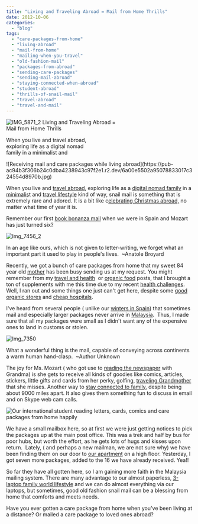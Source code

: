```yaml
---
title: "Living and Traveling Abroad = Mail from Home Thrills"
date: 2012-10-06
categories: 
  - "blog"
tags: 
  - "care-packages-from-home"
  - "living-abroad"
  - "mail-from-home"
  - "mailing-when-you-travel"
  - "old-fashion-mail"
  - "packages-from-abroad"
  - "sending-care-packages"
  - "sending-mail-abroad"
  - "staying-connected-when-abroad"
  - "student-abroad"
  - "thrills-of-snail-mail"
  - "travel-abroad"
  - "travel-and-mail"
---
```


![IMG_5871_2](https://pub-ac94b3f306b24c0dba4238943c97f2e1.r2.dev/6a00e5502a95078833017ee3e8ee68970d.jpg) Living and Traveling Abroad =  
Mail from Home Thrills  
  
When you live and travel abroad,  
exploring life as a digital nomad  
family in a minimalist and

<!--more--> ![Receiving mail and care packages while living abroad](https://pub-ac94b3f306b24c0dba4238943c97f2e1.r2.dev/6a00e5502a95078833017c324554d8970b.jpg)  
  
When you live and [travel abroad](http://soultravelers3new.local/2009/04/how-to-travel-the-world-as-a-digital-nomad-family.html "live and travel abroad"), exploring life as a [digital nomad family](http://soultravelers3new.local/2011/11/soultravelers3-digital-nomad-family-on-fox-tv-.html "digital nomad family") in a [minimalis](http://soultravelers3new.local/2011/08/minimalist-living-family-travel-lifestyle-books.html "minimalist family lifestyle")t and [travel lifestyle](http://soultravelers3new.local/2011/07/what-our-nomadic-travel-lifestyle-looks-like-family-fun.html "travel lifestyle means family fun around the world") kind of way, snail mail is something that is extremely rare and adored. It is a bit like c[elebrating Christmas abroad,](http://soultravelers3new.local/2009/12/how-to-enjoy-family-travel-abroad-at-christmas-digital-nomad-4hww-extended-travel-holidays.html "celebrating christmas abroad") no matter what time of year it is.  
  
Remember our first [book bonanza mail](http://soultravelers3new.local/2007/02/book-bonanza.html "book bonanza mail") when we were in Spain and Mozart has just turned six?  
  
![Img_7456_2](https://pub-ac94b3f306b24c0dba4238943c97f2e1.r2.dev/6a00e5502a95078833017d3c888134970c.png)  
  
  
In an age like ours, which is not given to letter-writing, we forget what an important part it used to play in people's lives.  ~Anatole Broyard  
  
Recently, we got a bunch of care packages from home that my sweet 84 year old [mother](http://soultravelers3new.local/2007/02/worlds-best-mot.html "world's best mother") has been busy sending us at my request. You might remember from my [travel and health](http://soultravelers3new.local/2012/06/healthy-food-and-travel.html "travel and health")  or [organic food](http://soultravelers3new.local/2012/04/health-organic-raw-foods-and-travel.html "organic food and travel health") posts, that I brought a ton of supplements with me this time due to my recent [health challenges](http://soultravelers3new.local/2011/09/travel-health-secrets-for-long-term-digital-nomads.html "health challenges on the road while traveling or living abroad"). Well, I ran out and some things one just can't get here, despite some [good organic stores](http://soultravelers3new.local/2012/08/where-to-buy-organic-food-in-penang.html "organic stores penang") and [cheap hospitals](http://soultravelers3new.local/2012/07/penang-best-hospitals-great-health-care-at-low-cost.html "good cheap hospitals penang").  
  
I've heard from several people ( unlike our [winters in Spain](http://soultravelers3new.local/2009/11/whats-a-spain-winter-rental-like-extended-travel-digital-nomad-4hww-vacation-.html "winters in spain")) that sometimes mail and especially larger packages never arrive in [Malaysia](http://soultravelers3new.local/2012/07/typical-malaysia-local-style.html "Malaysia").  Thus, I made sure that all my packages were small as I didn't want any of the expensive ones to land in customs or stolen.  
  
![Img_7350](https://pub-ac94b3f306b24c0dba4238943c97f2e1.r2.dev/6a00e5502a95078833017ee3fdd135970d.png)  
  
  
What a wonderful thing is the mail, capable of conveying across continents a warm human hand-clasp.  ~Author Unknown  
  
The joy for Ms. Mozart ( who got use to [reading the newspaper](http://soultravelers3new.local/2012/06/old-media-is-dying-a-photo-essay.html "reading newspapers ") with Grandma) is she gets to receive all kinds of goodies like comics, articles, stickers, little gifts and cards from her perky, golfing, [traveling Grandmother](http://soultravelers3new.local/2011/01/traveling-with-grandma-3-generation-travel.html "traveling grandmother") that she misses. Another way to [stay connected to family](http://soultravelers3new.local/2012/08/how-to-stay-connected-with-family-while-you-travel-around-the-world.html "stay connected to family while abroad"), despite being about 9000 miles apart. It also gives them something fun to discuss in email and on Skype web cam calls.  
  
  
![Our international student reading letters, cards, comics and care packages from home happily](https://pub-ac94b3f306b24c0dba4238943c97f2e1.r2.dev/6a00e5502a95078833017c32455583970b.jpg)  
  
We have a small mailbox here, so at first we were just getting notices to pick the packages up at the main post office. This was a trek and half by bus for poor hubs, but worth the effort, as he gets lots of hugs and kisses upon return.  Lately, ( and perhaps a new mailman, we are not sure why) we have been finding them on our door to [our apartment](http://soultravelers3new.local/2012/03/finding-a-vacation-rental-apartment-in-penang-2.html "our apartment in Penang") on a high floor. Yesterday, I got seven more packages, added to the 16 we have already received. Yea!!  
  
So far they have all gotten here, so I am gaining more faith in the Malaysia mailing system. There are many advantage to our almost paperless, [3-laptop family world lifestyle](http://soultravelers3new.local/2008/10/the-traveling-o.html "3 laptop family world travel lifestyle") and we can do almost everything via our laptops, but sometimes, good old fashion snail mail can be a blessing from home that comforts and meets needs.  
  
Have you ever gotten a care package from home when you've been living at a distance? Or mailed a care package to loved ones abroad?

